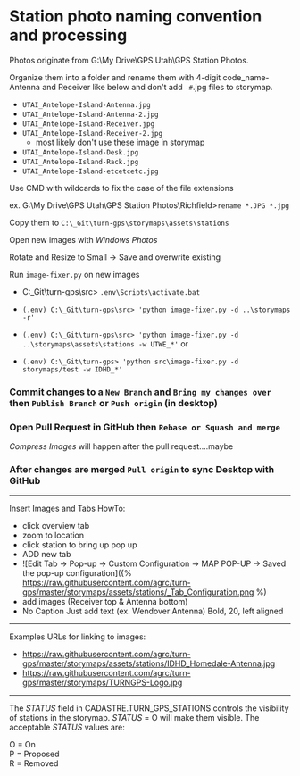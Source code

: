 # Station photo naming convention and processing

Photos originate from G:\My Drive\GPS Utah\GPS Station Photos.

Organize them into a folder and rename them with 4-digit code_name-Antenna and Receiver like below and don't add `-#`.jpg files to storymap.

- `UTAI_Antelope-Island-Antenna.jpg`
- `UTAI_Antelope-Island-Antenna-2.jpg`
- `UTAI_Antelope-Island-Receiver.jpg`
- `UTAI_Antelope-Island-Receiver-2.jpg`
  - most likely don't use these image in storymap
- `UTAI_Antelope-Island-Desk.jpg`
- `UTAI_Antelope-Island-Rack.jpg`
- `UTAI_Antelope-Island-etcetcetc.jpg`

Use CMD with wildcards to fix the case of the file extensions

ex. G:\My Drive\GPS Utah\GPS Station Photos\Richfield>`rename *.JPG *.jpg`

Copy them to `C:\_Git\turn-gps\storymaps\assets\stations`

Open new images with _Windows Photos_

Rotate and Resize to Small -> Save and overwrite existing

Run `image-fixer.py` on new images

- C:\_Git\turn-gps\src> `.env\Scripts\activate.bat`

- `(.env) C:\_Git\turn-gps\src> 'python image-fixer.py -d ..\storymaps -r'`
- `(.env) C:\_Git\turn-gps\src> 'python image-fixer.py -d ..\storymaps\assets\stations -w UTWE_*'`
or
- `(.env) C:\_Git\turn-gps> 'python src\image-fixer.py -d storymaps/test -w IDHD_*'`

### Commit changes to a `New Branch` and `Bring my changes over` then `Publish Branch` or `Push origin` (in desktop)
### Open Pull Request in GitHub then `Rebase or Squash and merge`  
_Compress Images_ will happen after the pull request....maybe  
### After changes are merged `Pull origin` to sync Desktop with GitHub
---
Insert Images and Tabs HowTo:
- click overview tab
- zoom to location
- click station to bring up pop up
- ADD new tab
- ![Edit Tab -> Pop-up -> Custom Configuration -> MAP POP-UP -> Saved the pop-up configuration]({% https://raw.githubusercontent.com/agrc/turn-gps/master/storymaps/assets/stations/_Tab_Configuration.png %)
- add images (Receiver top & Antenna bottom)
- No Caption Just add text (ex. Wendover Antenna) Bold, 20, left aligned
---
Examples URLs for linking to images:
- https://raw.githubusercontent.com/agrc/turn-gps/master/storymaps/assets/stations/IDHD_Homedale-Antenna.jpg
- https://raw.githubusercontent.com/agrc/turn-gps/master/storymaps/TURNGPS-Logo.jpg
---
The _STATUS_ field in CADASTRE.TURN_GPS_STATIONS controls the visibility of stations in the storymap. _STATUS_ = O will make them visible. The acceptable _STATUS_ values are:  

O = On  
P = Proposed  
R = Removed  
